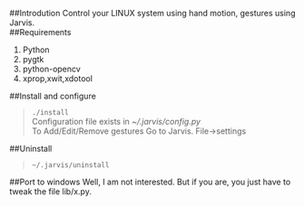 ##Introdution
Control your LINUX system using hand motion, gestures using Jarvis.  
##Requirements
1. Python
2. pygtk
3. python-opencv
4. xprop,xwit,xdotool

##Install and configure
> <code>./install</code>  
> Configuration file exists in <i>~/.jarvis/config.py</i>  
> To Add/Edit/Remove gestures Go to Jarvis. File-&gt;settings

##Uninstall
> <code>~/.jarvis/uninstall</code>

##Port to windows
Well, I am not interested. But if you are, you just have to tweak the file lib/x.py.
